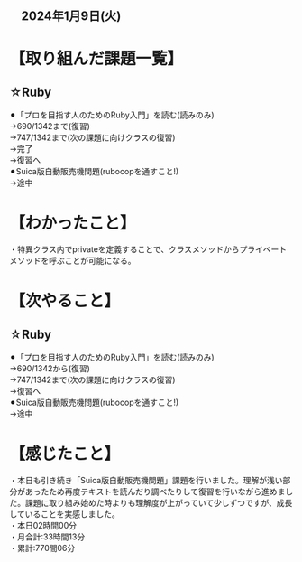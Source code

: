 ## 　2024年1月9日(火)
# 【取り組んだ課題一覧】
## ☆Ruby
⚫︎「プロを目指す人のためのRuby入門」を読む(読みのみ)<br>
→690/1342まで(復習)<br>
→747/1342まで(次の課題に向けクラスの復習)<br>
→完了<br>
→復習へ<br>
⚫︎Suica版自動販売機問題(rubocopを通すこと!)<br>
→途中<br>
# 【わかったこと】
・特異クラス内でprivateを定義することで、クラスメソッドからプライベートメソッドを呼ぶことが可能になる。<br>
# 【次やること】
## ☆Ruby
⚫︎「プロを目指す人のためのRuby入門」を読む(読みのみ)<br>
→690/1342から(復習)<br>
→747/1342まで(次の課題に向けクラスの復習)<br>
→復習へ<br>
⚫︎Suica版自動販売機問題(rubocopを通すこと!)<br>
→途中<br>
# 【感じたこと】
・本日も引き続き「Suica版自動販売機問題」課題を行いました。理解が浅い部分があったため再度テキストを読んだり調べたりして復習を行いながら進めました。課題に取り組み始めた時よりも理解度が上がっていて少しずつですが、成長していることを実感しました。<br>
・本日02時間00分<br>
・月合計:33時間13分<br>
・累計:770間06分<br>
